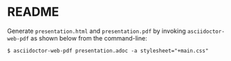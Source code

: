 # README

Generate `presentation.html` and `presentation.pdf` by invoking `asciidoctor-web-pdf` as shown below from the command-line:
```console
$ asciidoctor-web-pdf presentation.adoc -a stylesheet="+main.css"
```
